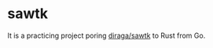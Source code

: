 # sawtk

It is a practicing project poring [diraga/sawtk](https://github.com/dairaga/sawtk) to Rust from Go.
